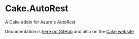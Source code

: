 # Cake.AutoRest
A Cake addin for Azure's AutoRest

Documentation is [here on GitHub](https://agc93.github.io/agc93/Cake.AutoRest) and also on the [Cake website](https://cakebuild.net/dsl)